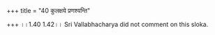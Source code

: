 +++
title = "40 कुलक्षये प्रणश्यन्ति"

+++
।।1.40 1.42।। Sri Vallabhacharya did not comment on this sloka.  
  
